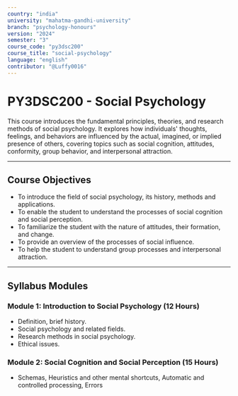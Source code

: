 ```yaml
---
country: "india"
university: "mahatma-gandhi-university"
branch: "psychology-honours"
version: "2024"
semester: "3"
course_code: "py3dsc200"
course_title: "social-psychology"
language: "english"
contributor: "@Luffy0016"
---
```

# PY3DSC200 - Social Psychology

This course introduces the fundamental principles, theories, and research methods of social psychology. It explores how individuals' thoughts, feelings, and behaviors are influenced by the actual, imagined, or implied presence of others, covering topics such as social cognition, attitudes, conformity, group behavior, and interpersonal attraction.

---
## Course Objectives

* To introduce the field of social psychology, its history, methods and applications.
* To enable the student to understand the processes of social cognition and social perception.
* To familiarize the student with the nature of attitudes, their formation, and change.
* To provide an overview of the processes of social influence.
* To help the student to understand group processes and interpersonal attraction.

---
## Syllabus Modules

### Module 1: Introduction to Social Psychology (12 Hours)
* Definition, brief history.
* Social psychology and related fields.
* Research methods in social psychology.
* Ethical issues.

### Module 2: Social Cognition and Social Perception (15 Hours)
* Schemas, Heuristics and other mental shortcuts, Automatic and controlled processing, Errors